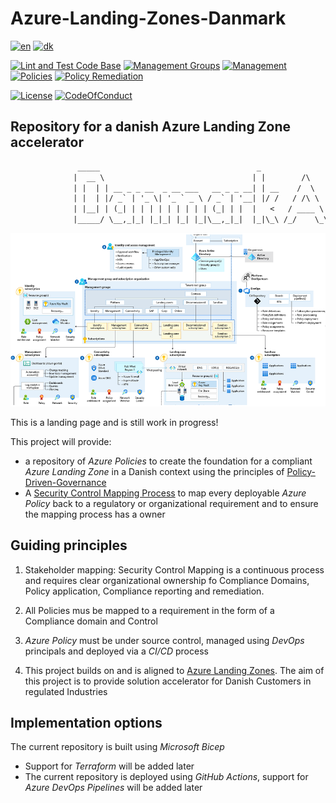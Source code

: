 # Azure-Landing-Zones-Danmark

[![en](https://img.shields.io/badge/lang-en-red.svg)](README.md)
[![dk](https://img.shields.io/badge/lang-da--dk-green.svg)](README.da-dk.md)

[![Lint and Test Code Base](https://github.com/Azure-Landing-Zones-Danmark/Azure-Landing-Zones-Danmark/actions/workflows/linter.yml/badge.svg)](https://github.com/Azure-Landing-Zones-Danmark/Azure-Landing-Zones-Danmark/actions/workflows/linter.yml)
[![Management Groups](https://github.com/Azure-Landing-Zones-Danmark/Azure-Landing-Zones-Danmark/actions/workflows/management-groups.yml/badge.svg)](https://github.com/Azure-Landing-Zones-Danmark/Azure-Landing-Zones-Danmark/actions/workflows/management-groups.yml)
[![Management](https://github.com/Azure-Landing-Zones-Danmark/Azure-Landing-Zones-Danmark/actions/workflows/management.yml/badge.svg)](https://github.com/Azure-Landing-Zones-Danmark/Azure-Landing-Zones-Danmark/actions/workflows/management.yml)
[![Policies](https://github.com/Azure-Landing-Zones-Danmark/Azure-Landing-Zones-Danmark/actions/workflows/policies.yml/badge.svg)](https://github.com/Azure-Landing-Zones-Danmark/Azure-Landing-Zones-Danmark/actions/workflows/policies.yml)
[![Policy Remediation](https://github.com/Azure-Landing-Zones-Danmark/Azure-Landing-Zones-Danmark/actions/workflows/policy-remediation.yml/badge.svg)](https://github.com/Azure-Landing-Zones-Danmark/Azure-Landing-Zones-Danmark/actions/workflows/policy-remediation.yml)

[![License](https://img.shields.io/badge/License-MIT-green)](https://github.com/Azure-Landing-Zones-Danmark/Azure-Landing-Zones-Danmark/blob/main/LICENSE)
[![CodeOfConduct](https://img.shields.io/badge/Code--of--conduct-MS--Open--Source-red)](https://github.com/Azure-Landing-Zones-Danmark/Azure-Landing-Zones-Danmark/blob/main/CODE-OF-CONDUCT.md)
## Repository for a danish Azure Landing Zone accelerator

```txt
               _____                                   _               _      ______
              |  __ \                                 | |        /\   | |    |___  /
              | |  | | __ _ _ __  _ __ ___   __ _ _ __| | __    /  \  | |       / /
              | |  | |/ _` | '_ \| '_ ` _ \ / _` | '__| |/ /   / /\ \ | |      / /
              | |__| | (_| | | | | | | | | | (_| | |  |   <   / ____ \| |____ / /__
              |_____/ \__,_|_| |_|_| |_| |_|\__,_|_|  |_|\_\ /_/    \_\______/_____|

```
![ALZ](docs/images/Azure-landing-zone.png)

This is a landing page and is still work in progress!

This project will provide:

- a repository of *Azure Policies* to create the foundation for a compliant *Azure Landing Zone* in a Danish context using the principles of [Policy-Driven-Governance](https://learn.microsoft.com/en-gb/azure/cloud-adoption-framework/ready/landing-zone/design-principles#policy-driven-governance)
- A [Security Control Mapping Process](docs/SecurityControlMapping.md) to map every deployable *Azure Policy* back to a regulatory or organizational requirement and to ensure the mapping process has a owner

## Guiding principles

1. Stakeholder mapping: Security Control Mapping is a continuous process and requires clear organizational ownership fo Compliance Domains, Policy application, Compliance reporting and remediation.

1. All Policies mus be mapped to a requirement in the form of a Compliance domain and Control

1. *Azure Policy* must be under source control, managed using *DevOps* principals and deployed via a *CI/CD* process

1. This project builds on and is aligned to [Azure Landing Zones](https://github.com/Azure/Enterprise-Scale). The aim of this project is to provide solution accelerator for Danish Customers in regulated Industries

## Implementation options

The current repository is built using *Microsoft Bicep*

- Support for *Terraform* will be added later
- The current repository is deployed using *GitHub Actions*, support for *Azure DevOps Pipelines* will be added later
